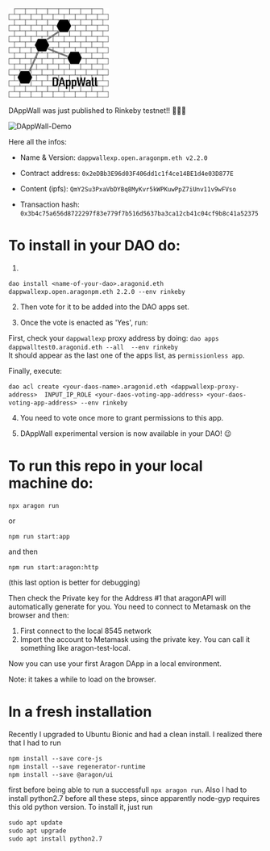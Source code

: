 <img src="./app/assets/DAppWall.png" alt="DAppWall" width="200"/>

DAppWall was just published to Rinkeby testnet!! 🎉🎉🎉


![DAppWall-Demo](./app/assets/DAppWallDemo.gif)




Here all the infos:

- Name & Version: `dappwallexp.open.aragonpm.eth v2.2.0` 
- Contract address: `0x2eDBb3E96d03F406dd1c1f4ce14BE1d4e03D877E` 
- Content (ipfs): `QmY2Su3PxaVbDYBq8MyKvr5kWPKuwPpZ7iUnv11v9wFVso` 

- Transaction hash: `0x3b4c75a656d8722297f83e779f7b516d5637ba3ca12cb41c04cf9b8c41a52375`

# To install in your DAO do:

1. 
```
dao install <name-of-your-dao>.aragonid.eth dappwallexp.open.aragonpm.eth 2.2.0 --env rinkeby
```

2. Then vote for it to be added into the DAO apps set.

3. Once the vote is enacted as 'Yes', run:

First, check your `dappwallexp` proxy address by doing:
`dao apps dappwalltest0.aragonid.eth --all  --env rinkeby`
<br>
It should appear as the last one of the apps list, as `permissionless app`.

Finally, execute:
```
dao acl create <your-daos-name>.aragonid.eth <dappwallexp-proxy-address>  INPUT_IP_ROLE <your-daos-voting-app-address> <your-daos-voting-app-address> --env rinkeby
```

4. You need to vote once more to grant permissions to this app.

5. DAppWall experimental version is now available in your DAO! 😉


# To run this repo in your local machine do:
```
npx aragon run
```
or
```
npm run start:app
```
and then 
```
npm run start:aragon:http
```
(this last option is better for debugging)


Then check the Private key for the Address #1 that aragonAPI will automatically generate for you. You need to connect to Metamask on the browser and then:
1. First connect to the local 8545 network
2. Import the account to Metamask using the private key. You can call it something like aragon-test-local.

Now you can use your first Aragon DApp in a local environment.

Note: it takes a while to load on the browser.

# In a fresh installation

Recently I upgraded to Ubuntu Bionic and had a clean install. I realized there that I had to run

```
npm install --save core-js
npm install --save regenerator-runtime 
npm install --save @aragon/ui
```

first before being able to run a successfull `npx aragon run`.
Also I had to install python2.7 before all these steps, since apparently node-gyp requires this old python version. To install it, just run 
```
sudo apt update
sudo apt upgrade
sudo apt install python2.7
```
